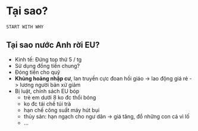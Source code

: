 # Tại sao?

```
START WITH WHY
```

## Tại sao nước Anh rời EU?
- Kinh tế: Đứng top thứ 5 / tg
- Sử dụng đồng tiền chung? 
- Đóng tiền cho quỹ
- **Khủng hoảng nhập cư**, lan truyền cực đoan hồi giáo -> lao động giá rẻ -> lương người bản xứ giảm
- Bị luật, chính sách EU bóp 
    - trẻ em dưới 8 ko đc thổi bóng
    - ko đc tái chế túi trà
    - hạn chế công suất máy hút bụi
    - thủy sản: hạn ngạch cho ngư dân -> giá tăng, đổ những con cá vì lố
    - ... 
